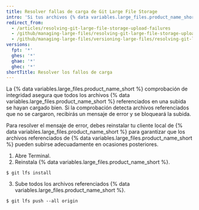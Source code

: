 ```yaml
---
title: Resolver fallas de carga de Git Large File Storage
intro: 'Si tus archivos {% data variables.large_files.product_name_short %} no se cargaron bien, puedes tomar varias medidas para solucionar los problemas de error de carga.'
redirect_from:
  - /articles/resolving-git-large-file-storage-upload-failures
  - /github/managing-large-files/resolving-git-large-file-storage-upload-failures
  - /github/managing-large-files/versioning-large-files/resolving-git-large-file-storage-upload-failures
versions:
  fpt: '*'
  ghes: '*'
  ghae: '*'
  ghec: '*'
shortTitle: Resolver los fallos de carga
---
```


La {% data variables.large_files.product_name_short %} comprobación de integridad asegura que todos los archivos {% data variables.large_files.product_name_short %} referenciados en una subida se hayan cargado bien. Si la comprobación detecta archivos referenciados que no se cargaron, recibirás un mensaje de error y se bloqueará la subida.

Para resolver el mensaje de error, debes reinstalar tu cliente local de {% data variables.large_files.product_name_short %} para garantizar que los archivos referenciados de {% data variables.large_files.product_name_short %} pueden subirse adecuadamente en ocasiones posteriores.

1. Abre Terminal.
2. Reinstala {% data variables.large_files.product_name_short %}.
  ```shell
  $ git lfs install
  ```
3. Sube todos los archivos referenciados {% data variables.large_files.product_name_short %}.
  ```shell
  $ git lfs push --all origin
  ```
